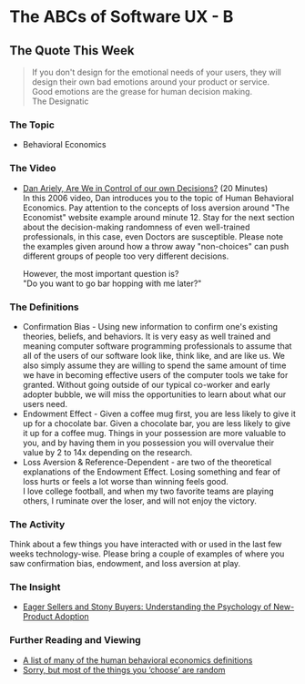 # The ABCs of Software UX - B

## The Quote This Week
> If you don't design for the emotional needs of your users, they will design their own bad emotions around your product or service.  
> Good emotions are the grease for human decision making.  
> The Designatic

### The Topic
 - Behavioral Economics

### The Video
- [Dan Ariely, Are We in Control of our own Decisions?](https://www.ted.com/talks/dan_ariely_are_we_in_control_of_our_own_decisions?language=en)  (20 Minutes)   
 In this 2006 video, Dan introduces you to the topic of Human Behavioral Economics.  Pay attention to the concepts of loss aversion around "The Economist" website example around minute 12.  Stay for the next section about the decision-making randomness of even well-trained professionals, in this case, even Doctors are susceptible.  Please note the examples given around how a throw away "non-choices" can push different groups of people too very different decisions.  
 
  However, the most important question is?   
  "Do you want to go bar hopping with me later?"   

### The Definitions
 - Confirmation Bias - Using new information to confirm one's existing theories, beliefs, and behaviors.  It is very easy as well trained and meaning computer software programming professionals to assume that all of the users of our software look like, think like, and are like us.  We also simply assume they are willing to spend the same amount of time we have in becoming effective users of the computer tools we take for granted.  Without going outside of our typical co-worker and early adopter bubble, we will miss the opportunities to learn about what our users need.    
 - Endowment Effect - Given a coffee mug first, you are less likely to give it up for a chocolate bar.  Given a chocolate bar, you are less likely to give it up for a coffee mug.  Things in your possession are more valuable to you, and by having them in you possession you will overvalue their value by 2 to 14x depending on the research.
 - Loss Aversion & Reference-Dependent - are two of the theoretical explanations of the Endowment Effect.  Losing something and fear of loss hurts or feels a lot worse than winning feels good.  
 I love college football, and when my two favorite teams are playing others, I ruminate over the loser, and will not enjoy the victory.

### The Activity
Think about a few things you have interacted with or used in the last few weeks technology-wise.  Please bring a couple of examples of where you saw confirmation bias, endowment, and loss aversion at play.

### The Insight
 - [Eager Sellers and Stony Buyers: Understanding the Psychology of New-Product Adoption](https://hbr.org/2006/06/eager-sellers-and-stony-buyers-understanding-the-psychology-of-new-product-adoption)

### Further Reading and Viewing
 - [A list of many of the human behavioral economics definitions](https://www.behavioraleconomics.com/resources/mini-encyclopedia-of-be/)
 - [Sorry, but most of the things you ‘choose’ are random](https://www.fastcompany.com/90561273/sorry-but-most-of-the-things-you-choose-are-random  )